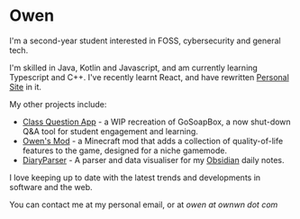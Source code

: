 # Owen

I'm a second-year student interested in FOSS, cybersecurity and general tech.

I'm skilled in Java, Kotlin and Javascript, and am currently learning Typescript and C++. I've recently learnt React, and have rewritten [Personal Site](https://github.com/Ownwn/PersonalSite) in it.

My other projects include:
- [Class Question App](https://github.com/Ownwn/class-question-app) - a WIP recreation of GoSoapBox, a now shut-down Q&A tool for student engagement and learning.
- [Owen's Mod](https://github.com/Ownwn/OwnwnAddons) - a Minecraft mod that adds a collection of quality-of-life features to the game, designed for a niche gamemode.
- [DiaryParser](https://github.com/Ownwn/DiaryParser) - A parser and data visualiser for my [Obsidian](https://obsidian.md) daily notes.

I love keeping up to date with the latest trends and developments in software and the web.

You can contact me at my personal email, or at _owen at ownwn dot com_
